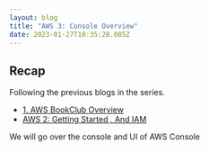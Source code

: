```yaml
---
layout: blog
title: "AWS 3: Console Overview"
date: 2023-01-27T10:35:28.085Z
---
```


## Recap

Following the previous blogs in the series.

- [1. AWS BookClub Overview](https://magicishaqblog.netlify.app/aws/)
- [AWS 2: Getting Started , And IAM](https://magicishaqblog.netlify.app/2023-01-23-aws-2-getting-started-and-iam/)

We will go over the console and UI of AWS Console












